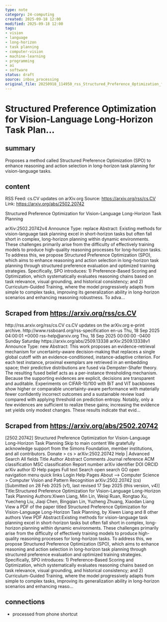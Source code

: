 ```yaml
---
type: note
category: 24-computing
created: 2025-09-18 12:00
modified: 2025-09-18 12:00
tags:
- vision
- language
- long-horizon
- task planning
- computer-vision
- machine-learning
- programming
- ai
- software
status: draft
source: inbox_processing
original_file: 20250918_114950_rss_Structured_Preference_Optimization_for_Vision-Lang.txt
---
```



# Structured Preference Optimization for Vision-Language Long-Horizon Task Plan...

## summary
Proposes a method called Structured Preference Optimization (SPO) to enhance reasoning and action selection in long-horizon task planning for vision-language tasks.

## content
RSS Feed: cs.CV updates on arXiv.org
Source: https://arxiv.org/rss/cs.CV
Link: https://arxiv.org/abs/2502.20742

Structured Preference Optimization for Vision-Language Long-Horizon Task Planning

arXiv:2502.20742v4 Announce Type: replace Abstract: Existing methods for vision-language task planning excel in short-horizon tasks but often fall short in complex, long-horizon planning within dynamic environments. These challenges primarily arise from the difficulty of effectively training models to produce high-quality reasoning processes for long-horizon tasks. To address this, we propose Structured Preference Optimization (SPO), which aims to enhance reasoning and action selection in long-horizon task planning through structured preference evaluation and optimized training strategies. Specifically, SPO introduces: 1) Preference-Based Scoring and Optimization, which systematically evaluates reasoning chains based on task relevance, visual grounding, and historical consistency; and 2) Curriculum-Guided Training, where the model progressively adapts from simple to complex tasks, improving its generalization ability in long-horizon scenarios and enhancing reasoning robustness. To adva...

## Scraped from https://arxiv.org/rss/cs.CV
<?xml version='1.0' encoding='UTF-8'?>
<rss xmlns:arxiv="http://arxiv.org/schemas/atom" xmlns:dc="http://purl.org/dc/elements/1.1/" xmlns:atom="http://www.w3.org/2005/Atom" xmlns:content="http://purl.org/rss/1.0/modules/content/" version="2.0">
  <channel>
    <title>cs.CV updates on arXiv.org</title>
    <link>http://rss.arxiv.org/rss/cs.CV</link>
    <description>cs.CV updates on the arXiv.org e-print archive.</description>
    <atom:link href="http://rss.arxiv.org/rss/cs.CV" rel="self" type="application/rss+xml"/>
    <docs>http://www.rssboard.org/rss-specification</docs>
    <language>en-us</language>
    <lastBuildDate>Thu, 18 Sep 2025 04:00:01 +0000</lastBuildDate>
    <managingEditor>rss-help@arxiv.org</managingEditor>
    <pubDate>Thu, 18 Sep 2025 00:00:00 -0400</pubDate>
    <skipDays>
      <day>Sunday</day>
      <day>Saturday</day>
    </skipDays>
    <item>
      <title>Proximity-Based Evidence Retrieval for Uncertainty-Aware Neural Networks</title>
      <link>https://arxiv.org/abs/2509.13338</link>
      <description>arXiv:2509.13338v1 Announce Type: new 
Abstract: This work proposes an evidence-retrieval mechanism for uncertainty-aware decision-making that replaces a single global cutoff with an evidence-conditioned, instance-adaptive criterion. For each test instance, proximal exemplars are retrieved in an embedding space; their predictive distributions are fused via Dempster-Shafer theory. The resulting fused belief acts as a per-instance thresholding mechanism. Because the supporting evidences are explicit, decisions are transparent and auditable. Experiments on CIFAR-10/100 with BiT and ViT backbones show higher or comparable uncertainty-aware performance with materially fewer confidently incorrect outcomes and a sustainable review load compared with applying threshold on prediction entropy. Notably, only a few evidences are sufficient to realize these gains; increasing the evidence set yields only modest changes. These results indicate that evid...


## Scraped from https://arxiv.org/abs/2502.20742
[2502.20742] Structured Preference Optimization for Vision-Language Long-Horizon Task Planning Skip to main content We gratefully acknowledge support from the Simons Foundation, member institutions, and all contributors. Donate &gt; cs &gt; arXiv:2502.20742 Help | Advanced Search All fields Title Author Abstract Comments Journal reference ACM classification MSC classification Report number arXiv identifier DOI ORCID arXiv author ID Help pages Full text Search open search GO open navigation menu quick links Login Help Pages About --> Computer Science > Computer Vision and Pattern Recognition arXiv:2502.20742 (cs) [Submitted on 28 Feb 2025 (v1), last revised 17 Sep 2025 (this version, v4)] Title:Structured Preference Optimization for Vision-Language Long-Horizon Task Planning Authors:Xiwen Liang, Min Lin, Weiqi Ruan, Rongtao Xu, Yuecheng Liu, Jiaqi Chen, Bingqian Lin, Yuzheng Zhuang, Xiaodan Liang View a PDF of the paper titled Structured Preference Optimization for Vision-Language Long-Horizon Task Planning, by Xiwen Liang and 8 other authors View PDF Abstract:Existing methods for vision-language task planning excel in short-horizon tasks but often fall short in complex, long-horizon planning within dynamic environments. These challenges primarily arise from the difficulty of effectively training models to produce high-quality reasoning processes for long-horizon tasks. To address this, we propose Structured Preference Optimization (SPO), which aims to enhance reasoning and action selection in long-horizon task planning through structured preference evaluation and optimized training strategies. Specifically, SPO introduces: 1) Preference-Based Scoring and Optimization, which systematically evaluates reasoning chains based on task relevance, visual grounding, and historical consistency; and 2) Curriculum-Guided Training, where the model progressively adapts from simple to complex tasks, improving its generalization ability in long-horizon scenarios and enhancing reaso...


## connections
- processed from phone shortcut
